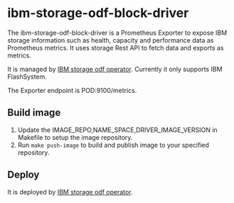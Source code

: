 # ibm-storage-odf-block-driver
The ibm-storage-odf-block-driver is a Prometheus Exporter to expose IBM storage information such as health, capacity and performance data as Prometheus metrics. It uses storage Rest API to fetch data and exports as metrics.

It is managed by [IBM storage odf operator](https://github.com/IBM/ibm-storage-odf-operator). Currently it only supports IBM FlashSystem.

The Exporter endpoint is POD:9100/metrics.

## Build image
1. Update the IMAGE_REPO,NAME_SPACE,DRIVER_IMAGE_VERSION in Makefile to setup the image repository. 
2. Run `make push-image` to build and publish image to your specified repository.

## Deploy
It is deployed by [IBM storage odf operator](https://github.com/IBM/ibm-storage-odf-operator).
